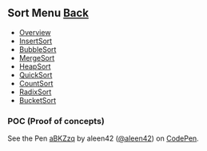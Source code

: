 ## Sort Menu	[Back](./../AlgorithmnMenu.md)
* [Overview](./Overview/Overview.md)
* [InsertSort](./InsertSort/InsertSort.md)
* [BubbleSort](./BubbleSort/BubbleSort.md)
* [MergeSort](./MergeSort/MergeSort.md)
* [HeapSort](./HeapSort/HeapSort.md)
* [QuickSort](./QuickSort/QuickSort.md)
* [CountSort](./CountingSort/CountingSort.md)
* [RadixSort](./RadixSort/RadixSort.md)
* [BucketSort](./BucketSort/BucketSort.md)

### POC (Proof of concepts)

<p>
<p data-height="660" data-theme-id="21735" data-slug-hash="aBKZzq" data-default-tab="result" data-user="aleen42" data-embed-version="2" data-pen-title="aBKZzq" class="codepen">See the Pen <a href="http://codepen.io/aleen42/pen/aBKZzq/">aBKZzq</a> by aleen42 (<a href="http://codepen.io/aleen42">@aleen42</a>) on <a href="http://codepen.io">CodePen</a>.</p>
<script async src="https://production-assets.codepen.io/assets/embed/ei.js"></script>
</p>


